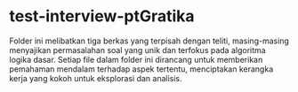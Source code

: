 # test-interview-ptGratika
Folder ini melibatkan tiga berkas yang terpisah dengan teliti, masing-masing menyajikan permasalahan soal yang unik dan terfokus pada algoritma logika dasar. Setiap file dalam folder ini dirancang untuk memberikan pemahaman mendalam terhadap aspek tertentu, menciptakan kerangka kerja yang kokoh untuk eksplorasi dan analisis.

